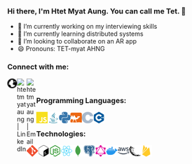 ### Hi there, I'm Htet Myat Aung. You can call me Tet. 👋

- 🔭 I’m currently working on my interviewing skills
- 🌱 I’m currently learning distributed systems
- 👯 I’m looking to collaborate on an AR app
- 😄 Pronouns: TET-myat AHNG

### Connect with me:

[<img align="left" alt="htetmyataung.me" width="22px" src="https://raw.githubusercontent.com/iconic/open-iconic/master/svg/globe.svg" />][website]
[<img align="left" alt="htetmyataung | LinkedIn" width="22px" src="https://cdn.jsdelivr.net/npm/simple-icons@v3/icons/linkedin.svg" />][linkedin]
[<img align="left" alt="htetmyataung | Email" width="22px" src="https://cdn.jsdelivr.net/npm/simple-icons@v3/icons/minutemailer.svg" />][email]

<br />

[website]: https://devpost.com/htetmyataung
[email]: mailto:htetmyataung2027@gmail.com
[linkedin]: https://linkedin.com/in/htetmyataung

### Programming Languages:

<img align="left" title="javascript" alt="javascript" width="26px" src="./assets/languages/javascript.svg" />
<img align="left" title="java" alt="java" width="26px" src="./assets/languages/java.svg" />
<img align="left" title="python" alt="python" width="26px" src="./assets/languages/python.svg" />
<img align="left" title="ocaml" alt="ocaml" width="26px" src="./assets/languages/ocaml.svg" />
<img align="left" title="C" alt="c" width="26px" src="./assets/languages/c.svg" />
<img align="left" title="C++" alt="cplusplus" width="26px" src="./assets/languages/cplusplus.svg" />

<br />

### Technologies:

<img align="left" title="git" alt="git" width="26px" src="./assets/tools/git.svg" />
<img align="left" title="bash" alt="gnubash" width="26px" src="./assets/tools/gnubash.svg" />
<img align="left" title="nodejs" alt="node-dot-js" width="26px" src="./assets/tools/node-dot-js.svg" />
<img align="left" title="react" alt="react" width="26px" src="./assets/tools/react.svg" />
<img align="left" title="mongoDB" alt="mongodb" width="26px" src="./assets/tools/mongodb.svg" />
<img align="left" title="postgreSQL" alt="postgresql" width="26px" src="./assets/tools/postgresql.svg" />
<img align="left" title="graphQL" alt="graphql" width="26px" src="./assets/tools/graphql.svg" />
<img align="left" title="docker" alt="docker" width="26px" src="./assets/tools/docker.svg" />
<img align="left" title="AWS" alt="amazonaws" width="26px" src="./assets/tools/amazonaws.svg" />
<img align="left" title="flask" alt="flask" width="26px" src="./assets/tools/flask.svg" />
<img align="left" title="firebase" alt="firebase" width="26px" src="./assets/tools/firebase.svg" />
